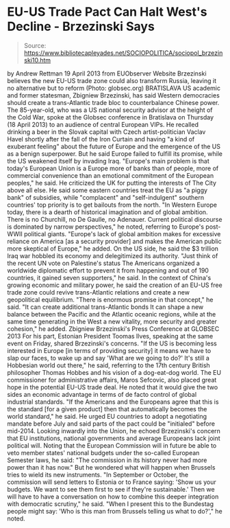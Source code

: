 # EU-US Trade Pact Can Halt West's Decline - Brzezinski Says

> Source: https://www.bibliotecapleyades.net/SOCIOPOLITICA/sociopol_brzezinski10.htm

by Andrew Rettman
19 April 2013
from
EUObserver Website
Brzezinski believes the new
EU-US trade zone could also transform Russia,
leaving it no alternative but
to reform
(Photo: globsec.org)
BRATISLAVA
US academic and former statesman,
Zbigniew Brzezinski, has said Western democracies should
create a trans-Atlantic trade bloc to counterbalance Chinese power.
The 85-year-old, who was a US national security advisor at the height of the
Cold War, spoke at the
Globsec conference in Bratislava on
Thursday (18 April 2013) to an audience of central European VIPs.
He recalled drinking a beer in the Slovak capital with Czech
artist-politician Vaclav Havel shortly after the fall of the Iron Curtain
and having "a kind of exuberant feeling" about the future of Europe and the
emergence of the US as a benign superpower.
But he said Europe failed to fulfill its promise, while the US weakened
itself by invading Iraq.
"Europe's main problem is that today's
European Union is a Europe more of banks than of people, more of
commercial convenience than an emotional commitment of the European
peoples," he said.
He criticized the UK for putting the interests
of The City above all else.
He said some eastern countries treat the EU as
"a piggy bank" of subsidies, while "complacent" and "self-indulgent"
southern countries' top priority is to get bailouts from the north.
"In Western Europe today, there is a dearth
of historical imagination and of global ambition. There is no Churchill,
no De Gaulle, no Adenauer. Current political discourse is dominated by
narrow perspectives," he noted, referring to Europe's post-WWII
political giants.
"Europe's lack of global ambition makes for excessive reliance on
America [as a security provider] and makes the American public more
skeptical of Europe," he added.
On the US side, he said the $3 trillion Iraq war
hobbled its economy and delegitimized its authority.
"Just think of the recent UN vote on
Palestine's status
The Americans organized a worldwide diplomatic
effort to prevent it from happening and out of 190 countries, it gained
seven supporters," he said.
In the context of China's growing economic and
military power, he said the creation of an EU-US free trade zone could
revive trans-Atlantic relations and create a new geopolitical equilibrium.
"There is enormous promise in that concept,"
he said.
"It can create additional trans-Atlantic bonds
It can shape a new
balance between the Pacific and the Atlantic oceanic regions, while at
the same time generating in the West a new vitality, more security and
greater cohesion," he added.
Zbigniew Brzezinski's Press Conference at GLOBSEC 2013
For his part, Estonian President Toomas Ilves,
speaking at the same event on Friday, shared Brzezinski's concerns.
"If the US is becoming less interested in
Europe [in terms of providing security]
it means we have to slap our
faces, to wake up and say 'What are we going to do?' It's still a
Hobbesian world out there," he said, referring to the 17th
century British philosopher Thomas Hobbes and his vision of a
dog-eat-dog world.
The EU commissioner for administrative affairs,
Maros Sefcovic, also placed great hope in the potential EU-US trade
deal.
He noted that it would give the two sides an economic advantage in terms of
de facto control of global industrial standards.
"If the Americans and the Europeans agree
that this is the standard [for a given product] then that automatically
becomes the world standard," he said.
He urged EU countries to adopt a negotiating
mandate before July and said parts of the pact could be "initialed" before
mid-2014.
Looking inwardly into the Union, he echoed Brzezinski's concern that EU
institutions, national governments and average Europeans lack joint
political will.
Noting that the European Commission will in future be able to veto member
states' national budgets under the so-called European Semester laws, he
said:
"The commission in its history never had
more power than it has now."
But he wondered what will happen when Brussels
tries to wield its new instruments.
"In September or October, the commission
will send letters to Estonia or to France saying: 'Show us your budgets.
We want to see them first to see if they're sustainable.' Then we will
have to have a conversation on how to combine this deeper integration
with democratic scrutiny," he said.
"When I present this to the Bundestag
people might say: 'Who is this
man from Brussels telling us what to do?'," he noted.
